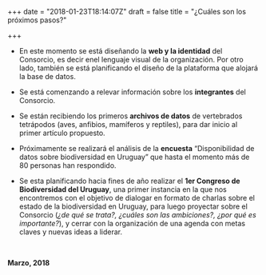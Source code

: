 +++
date = "2018-01-23T18:14:07Z"
draft = false
title = "¿Cuáles son los próximos pasos?"

+++

+ En este momento se está diseñando la **web y la identidad** del Consorcio, es decir enel lenguaje visual de la organización. Por otro lado, también se está planificando el diseño de la plataforma que alojará la base de datos.

+ Se está comenzando a relevar información sobre los **integrantes** del Consorcio.

+ Se están recibiendo los primeros **archivos de datos** de vertebrados tetrápodos (aves, anfibios, mamíferos y reptiles), para dar inicio al primer artículo propuesto.

+ Próximamente se realizará el análisis de la **encuesta** “Disponibilidad de datos sobre biodiversidad en Uruguay” que hasta el momento más de 80 personas han respondido. 

+ Se esta planificando hacia fines de año realizar el **1er Congreso de Biodiversidad del Uruguay**, una primer instancia en la que nos encontremos con el objetivo de dialogar en formato de charlas sobre el estado de la biodiversidad en Uruguay, para luego proyectar sobre el Consorcio (*¿de qué se trata?, ¿cuáles son las ambiciones?, ¿por qué es importante?*), y cerrar con la organización de una agenda con metas claves y nuevas ideas a liderar.

<br />

**Marzo, 2018**